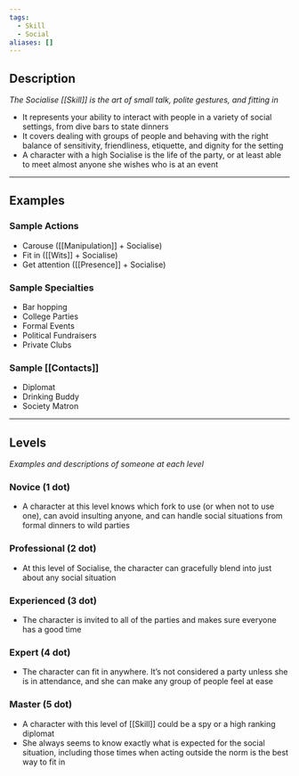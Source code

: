 ```yaml
---
tags:
  - Skill
  - Social
aliases: []
---
```


## Description

_The Socialise [[Skill]] is the art of small talk, polite gestures, and fitting in_
- It represents your ability to interact with people in a variety of social settings, from dive bars to state dinners
- It covers dealing with groups of people and behaving with the right balance of sensitivity, friendliness, etiquette, and dignity for the setting
- A character with a high Socialise is the life of the party, or at least able to meet almost anyone she wishes who is at an event

---

## Examples

### Sample Actions

- Carouse ([[Manipulation]] + Socialise)
- Fit in ([[Wits]] + Socialise)
- Get attention ([[Presence]] + Socialise)

### Sample Specialties

- Bar hopping
- College Parties
- Formal Events
- Political Fundraisers
- Private Clubs

### Sample [[Contacts]]

- Diplomat
- Drinking Buddy
- Society Matron

---

## Levels

_Examples and descriptions of someone at each level_

### Novice (1 dot)

- A character at this level knows which fork to use (or when not to use one), can avoid insulting anyone, and can handle social situations from formal dinners to wild parties

### Professional (2 dot)

- At this level of Socialise, the character can gracefully blend into just about any social situation

### Experienced (3 dot)

- The character is invited to all of the parties and makes sure everyone has a good time

### Expert (4 dot)

- The character can fit in anywhere. It’s not considered a party unless she is in attendance, and she can make any group of people feel at ease

### Master (5 dot)

- A character with this level of [[Skill]] could be a spy or a high ranking diplomat
- She always seems to know exactly what is expected for the social situation, including those times when acting outside the norm is the best way to fit in
